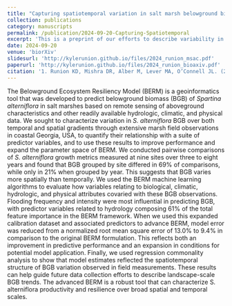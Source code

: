 ```yaml
---
title: "Capturing spatiotemporal variation in salt marsh belowground biomass, a key resilience metric, through geoinformatics."
collection: publications
category: manuscripts
permalink: /publication/2024-09-20-Capturing-Spatiotemporal
excerpt: 'This is a preprint of our efforts to describe variability in salt marsh productivity and advance a belowground biomass prediction model.'
date: 2024-09-20
venue: 'biorXiv'
slidesurl: 'http://kylerunion.github.io/files/2024_runion_msac.pdf'
paperurl: 'http://kylerunion.github.io/files/2024_runion_bioaxiv.pdf'
citation: '1. Runion KD, Mishra DR, Alber M, Lever MA, O’Connell JL. (2024). &quot;Capturing spatiotemporal variation in salt marsh belowground biomass, a key resilience metric, through geoinformatics.&quot; <i>biorXiv</i>.'
---
```


The Belowground Ecosystem Resiliency Model (BERM) is a geoinformatics tool that was developed to predict belowground biomass (BGB) of *Spartina alterniflora* in salt marshes based on remote sensing of aboveground characteristics and other readily available hydrologic, climatic, and physical data. We sought to characterize variation in *S. alterniflora* BGB over both temporal and spatial gradients through extensive marsh field observations in coastal Georgia, USA, to quantify their relationship with a suite of predictor variables, and to use these results to improve performance and expand the parameter space of BERM. We conducted pairwise comparisons of *S. alterniflora* growth metrics measured at nine sites over three to eight years and found that BGB grouped by site differed in 69% of comparisons, while only in 21% when grouped by year. This suggests that BGB varies more spatially than temporally. We used the BERM machine learning algorithms to evaluate how variables relating to biological, climatic, hydrologic, and physical attributes covaried with these BGB observations. Flooding frequency and intensity were most influential in predicting BGB, with predictor variables related to hydrology composing 61% of the total feature importance in the BERM framework. When we used this expanded calibration dataset and associated predictors to advance BERM, model error was reduced from a normalized root mean square error of 13.0% to 9.4% in comparison to the original BERM formulation. This reflects both an improvement in predictive performance and an expansion in conditions for potential model application. Finally, we used regression commonality analysis to show that model estimates reflected the spatiotemporal structure of BGB variation observed in field measurements. These results can help guide future data collection efforts to describe landscape-scale BGB trends. The advanced BERM is a robust tool that can characterize S. alterniflora productivity and resilience over broad spatial and temporal scales.
